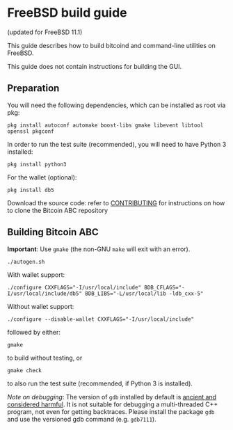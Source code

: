 FreeBSD build guide
======================
(updated for FreeBSD 11.1)

This guide describes how to build bitcoind and command-line utilities on FreeBSD.

This guide does not contain instructions for building the GUI.

## Preparation

You will need the following dependencies, which can be installed as root via pkg:

```
pkg install autoconf automake boost-libs gmake libevent libtool openssl pkgconf
```

In order to run the test suite (recommended), you will need to have Python 3 installed:

```
pkg install python3
```

For the wallet (optional):

```
pkg install db5
```

Download the source code:
refer to [CONTRIBUTING](../CONTRIBUTING.md) for instructions on how to clone the Bitcoin ABC repository

## Building Bitcoin ABC

**Important**: Use `gmake` (the non-GNU `make` will exit with an error).

```
./autogen.sh
```

With wallet support:

```
./configure CXXFLAGS="-I/usr/local/include" BDB_CFLAGS="-I/usr/local/include/db5" BDB_LIBS="-L/usr/local/lib -ldb_cxx-5"
```

Without wallet support:

```
./configure --disable-wallet CXXFLAGS="-I/usr/local/include"
```

followed by either:

```
gmake
```

to build without testing, or

```
gmake check
```

to also run the test suite (recommended, if Python 3 is installed).

*Note on debugging*: The version of `gdb` installed by default is [ancient and considered harmful](https://wiki.freebsd.org/GdbRetirement).
It is not suitable for debugging a multi-threaded C++ program, not even for getting backtraces. Please install the package `gdb` and
use the versioned gdb command (e.g. `gdb7111`).
